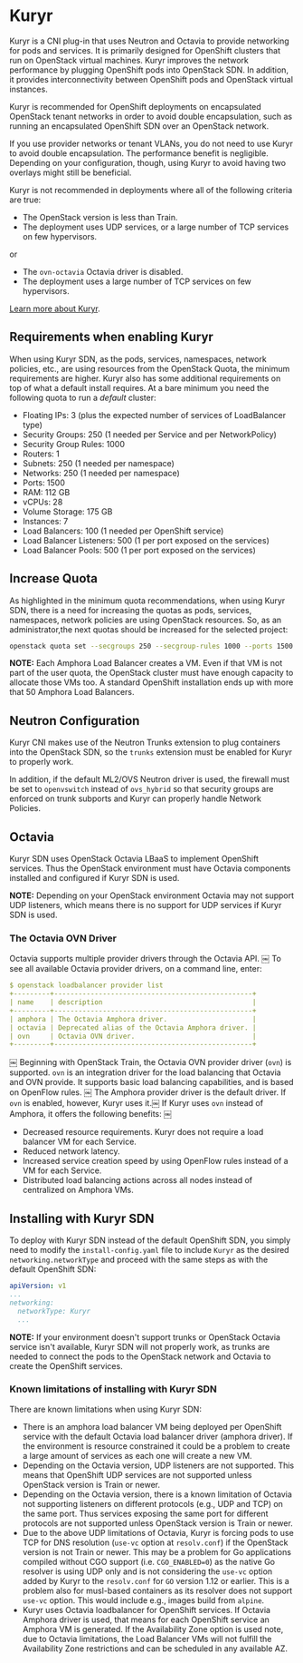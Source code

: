 # Kuryr

Kuryr is a CNI plug-in that uses Neutron and Octavia to provide networking for pods and services. It is primarily designed for OpenShift clusters that run on OpenStack virtual machines. Kuryr improves the network performance by plugging
OpenShift pods into OpenStack SDN. In addition, it provides interconnectivity between OpenShift pods and OpenStack virtual instances.

Kuryr is recommended for OpenShift deployments on encapsulated OpenStack tenant networks in order to avoid double encapsulation, such as running an encapsulated OpenShift SDN over an OpenStack network.

If you use provider networks or tenant VLANs, you do not need to use Kuryr to
avoid double encapsulation. The performance benefit is negligible. Depending on
your configuration, though, using Kuryr to avoid having two overlays might still
be beneficial.

Kuryr is not recommended in deployments where all of the following criteria are
true:

* The OpenStack version is less than Train.
* The deployment uses UDP services, or a large number of TCP services on few
  hypervisors.

or

* The `ovn-octavia` Octavia driver is disabled.
* The deployment uses a large number of TCP services on few hypervisors.

[Learn more about Kuryr](https://docs.openstack.org/kuryr-kubernetes/latest/).

## Requirements when enabling Kuryr

When using Kuryr SDN, as the pods, services, namespaces, network policies, etc., are using resources from the OpenStack Quota, the minimum requirements are higher. Kuryr also has some additional requirements on top of what a default install requires. At a bare minimum you need the following quota to run a *default* cluster:

* Floating IPs: 3 (plus the expected number of services of LoadBalancer type)
* Security Groups: 250 (1 needed per Service and per NetworkPolicy)
* Security Group Rules: 1000
* Routers: 1
* Subnets: 250 (1 needed per namespace)
* Networks: 250 (1 needed per namespace)
* Ports: 1500
* RAM: 112 GB
* vCPUs: 28
* Volume Storage: 175 GB
* Instances: 7
* Load Balancers: 100 (1 needed per OpenShift service)
* Load Balancer Listeners: 500 (1 per port exposed on the services)
* Load Balancer Pools: 500 (1 per port exposed on the services)

## Increase Quota

As highlighted in the minimum quota recommendations, when using Kuryr SDN, there is a need for increasing the quotas as pods, services, namespaces, network policies are using OpenStack resources. So, as an administrator,the next quotas should be increased for the selected project:

```sh
openstack quota set --secgroups 250 --secgroup-rules 1000 --ports 1500 --subnets 250 --networks 250 <project>
```

**NOTE:** Each Amphora Load Balancer creates a VM. Even if that VM is not part of the user quota, the OpenStack cluster must have enough capacity to allocate those VMs too. A standard OpenShift installation ends up with more that 50 Amphora Load Balancers.

## Neutron Configuration

Kuryr CNI makes use of the Neutron Trunks extension to plug containers into the OpenStack SDN, so the `trunks` extension must be enabled for Kuryr to properly work.

In addition, if the default ML2/OVS Neutron driver is used, the firewall must be set to `openvswitch` instead of `ovs_hybrid` so that security groups are enforced on trunk subports and Kuryr can properly handle Network Policies.

## Octavia

Kuryr SDN uses OpenStack Octavia LBaaS to implement OpenShift services. Thus the OpenStack environment must have Octavia components installed and configured if Kuryr SDN is used.

**NOTE:** Depending on your OpenStack environment Octavia may not support UDP listeners, which means there is no support for UDP services if Kuryr SDN is used.

### The Octavia OVN Driver

Octavia supports multiple provider drivers through the Octavia API.
￼
To see all available Octavia provider drivers, on a command line, enter:

```yaml
$ openstack loadbalancer provider list
+---------+-------------------------------------------------+
| name    | description                                     |
+---------+-------------------------------------------------+
| amphora | The Octavia Amphora driver.                     |
| octavia | Deprecated alias of the Octavia Amphora driver. |
| ovn     | Octavia OVN driver.                             |
+---------+-------------------------------------------------+
```
￼
Beginning with OpenStack Train, the Octavia OVN provider driver (`ovn`) is supported.
`ovn` is an integration driver for the load balancing that Octavia and OVN provide.
It supports basic load balancing capabilities, and is based on OpenFlow rules.
￼
The Amphora provider driver is the default driver. If `ovn` is enabled,
however, Kuryr uses it.￼
If Kuryr uses `ovn` instead of Amphora, it offers the following benefits:
￼
* Decreased resource requirements. Kuryr does not require a load balancer VM
for each Service.
* Reduced network latency.
* Increased service creation speed by using OpenFlow rules instead of a VM for
each Service.
* Distributed load balancing actions across all nodes instead of centralized on
Amphora VMs.

## Installing with Kuryr SDN

To deploy with Kuryr SDN instead of the default OpenShift SDN, you simply need to modify the `install-config.yaml` file to include `Kuryr` as the desired `networking.networkType` and proceed with the same steps as with the default OpenShift SDN:

```yaml
apiVersion: v1
...
networking:
  networkType: Kuryr
  ...
```

**NOTE:** If your environment doesn't support trunks or OpenStack Octavia service isn't available, Kuryr SDN will not properly work, as trunks are needed to connect the pods to the OpenStack network and Octavia to create the OpenShift services.

### Known limitations of installing with Kuryr SDN

There are known limitations when using Kuryr SDN:

* There is an amphora load balancer VM being deployed per OpenShift service with the default Octavia load balancer driver (amphora driver). If the environment is resource constrained it could be a problem to create a large amount of services as each one will create a new VM.
* Depending on the Octavia version, UDP listeners are not supported. This means that OpenShift UDP services are not supported unless OpenStack version is Train or newer.
* Depending on the Octavia version, there is a known limitation of Octavia not supporting listeners on different protocols (e.g., UDP and TCP) on the same port. Thus services exposing the same port for different protocols are not supported unless OpenStack version is Train or newer.
* Due to the above UDP limitations of Octavia, Kuryr is forcing pods to use TCP for DNS resolution (`use-vc` option at `resolv.conf`) if the OpenStack version is not Train or newer. This may be a problem for Go applications compiled without CGO support (i.e. `CGO_ENABLED=0`) as the native Go resolver is using UDP only and is not considering the `use-vc` option added by Kuryr to the `resolv.conf` for `GO` version 1.12 or earlier. This is a problem also for musl-based containers as its resolver does not support `use-vc` option. This would include e.g., images build from `alpine`.
* Kuryr uses Octavia loadbalancer for OpenShift services. If Octavia Amphora driver is used, that means for each OpenShift service an Amphora VM is generated. If the Availability Zone option is used note, due to Octavia limitations, the Load Balancer VMs will not fulfill the Availability Zone restrictions and can be scheduled in any available AZ.

